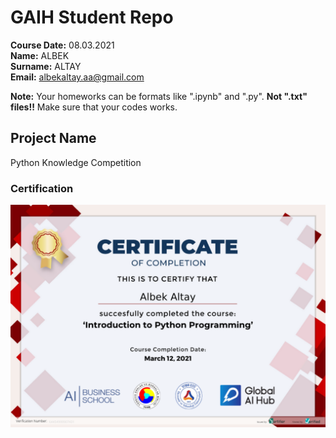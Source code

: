 # GAIH Student Repo 

**Course Date:** 08.03.2021  
**Name:** ALBEK  
**Surname:** ALTAY  
**Email:** albekaltay.aa@gmail.com  

**Note:** Your homeworks can be formats like ".ipynb" and ".py". **Not ".txt" files!!** Make sure that your codes works.  

## Project Name
Python Knowledge Competition



### Certification
![](img/myPythonCertificate.png)

